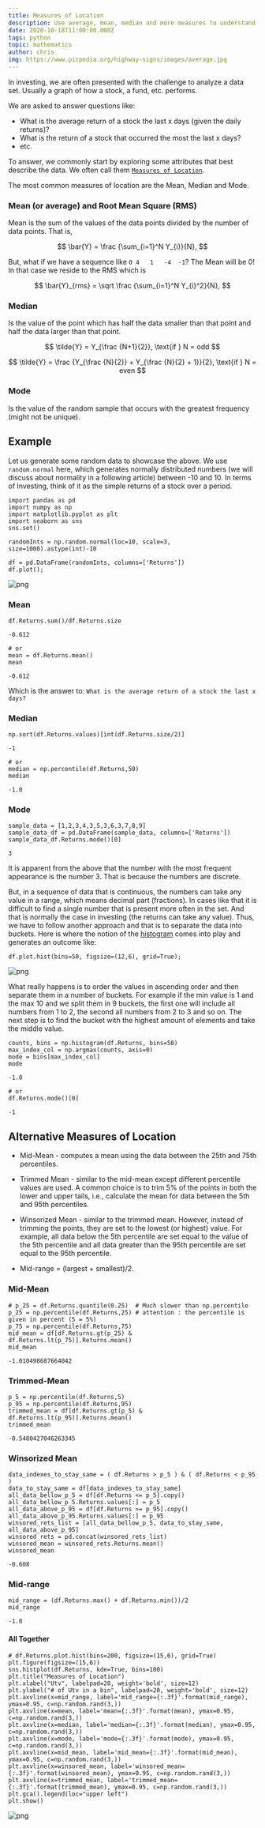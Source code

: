 ```yaml
---
title: Measures of Location
description: Use average, mean, median and more measures to understand basic investing.
date: 2020-10-18T11:00:00.000Z
tags: python
topic: mathematics
author: chris
img: https://www.picpedia.org/highway-signs/images/average.jpg
---
```


In investing, we are often presented with the challenge to analyze a data set. Usually a graph of how a stock, a fund, etc. performs. 

We are asked to answer questions like:

* What is the average return of a stock the last x days (given the daily returns)?
* What is the return of a stock that occurred the most the last x days?
* etc. 

To answer, we commonly start by exploring some attributes that best describe the data. We often call them [`Measures of Location`](https://www.encyclopedia.com/computing/dictionaries-thesauruses-pictures-and-press-releases/measures-location).

The most common measures of location are the Mean, Median and Mode.

### Mean (or **average**) and Root Mean Square (RMS)

Mean is the sum of the values of the data points divided by the number of data points. That is,

$$ 
\bar{Y} = \frac {\sum_{i=1}^N Y_{i}}{N},
$$

But, what if we have a sequence like `0	4	1	-4	-1`? The Mean will be 0! In that case we reside to the RMS which is 

$$
\bar{Y}_{rms} = \sqrt \frac {\sum_{i=1}^N Y_{i}^2}{N},
$$

### Median

Is the value of the point which has half the data smaller than that point and half the data larger than that point.

$$
\tilde{Y} = Y_{\frac {N+1}{2}}, \text{if } N = odd
$$

$$
\tilde{Y} = \frac {Y_{\frac {N}{2}} + Y_{\frac {N}{2} + 1}}{2}, \text{if } N = even
$$

### Mode

Is the value of the random sample that occurs with the greatest frequency (might not be unique).

## Example

Let us generate some random data to showcase the above. We use `random.normal` here, which generates normally distributed numbers (we will discuss about normality in a following article) between -10 and 10. In terms of Investing, think of it as the simple returns of a stock over a period.



```
import pandas as pd
import numpy as np
import matplotlib.pyplot as plt
import seaborn as sns
sns.set() 

randomInts = np.random.normal(loc=10, scale=3, size=1000).astype(int)-10

df = pd.DataFrame(randomInts, columns=['Returns'])
df.plot();

```


    
![png](measures-of-location_3_0.png)
    


### Mean


```
df.Returns.sum()/df.Returns.size
```




    -0.612




```
# or
mean = df.Returns.mean()
mean
```




    -0.612



Which is the answer to: `What is the average return of a stock the last x days?`

### Median


```
np.sort(df.Returns.values)[int(df.Returns.size/2)]
```




    -1




```
# or
median = np.percentile(df.Returns,50)
median
```




    -1.0



### Mode


```
sample_data = [1,2,3,4,3,5,3,6,3,7,8,9]
sample_data_df = pd.DataFrame(sample_data, columns=['Returns'])
sample_data_df.Returns.mode()[0]
```




    3



It is apparent from the above that the number with the most frequent appearance is the number 3. That is because the numbers are discrete.

But, in a sequence of data that is continuous, the numbers can take any value in a range, which means decimal part (fractions). In cases like that it is difficult to find a single number that is present more often in the set. And that is normally the case in investing (the returns can take any value). Thus, we have to follow another approach and that is to separate the data into buckets. Here is where the notion of the [histogram](https://en.wikipedia.org/wiki/Histogram) comes into play and generates an outcome like:


```
df.plot.hist(bins=50, figsize=(12,6), grid=True);
```


    
![png](measures-of-location_14_0.png)
    


What really happens is to order the values in ascending order and then separate them in a number of buckets. For example if the min value is 1 and the max 10 and we split them in 9 buckets, the first one will include all numbers from 1 to 2, the second all numbers from 2 to 3 and so on. The next step is to find the bucket with the highest amount of elements and take the middle value.  


```
counts, bins = np.histogram(df.Returns, bins=50)
max_index_col = np.argmax(counts, axis=0)
mode = bins[max_index_col]
mode
```




    -1.0




```
# or
df.Returns.mode()[0]
```




    -1



## Alternative Measures of Location

* Mid-Mean - computes a mean using the data between the 25th and 75th percentiles.

* Trimmed Mean - similar to the mid-mean except different percentile values are used. A common choice is to trim 5% of the points in both the lower and upper tails, i.e., calculate the mean for data between the 5th and 95th percentiles.

* Winsorized Mean - similar to the trimmed mean. However, instead of trimming the points, they are set to the lowest (or highest) value. For example, all data below the 5th percentile are set equal to the value of the 5th percentile and all data greater than the 95th percentile are set equal to the 95th percentile.

* Mid-range = (largest + smallest)/2.

### Mid-Mean


```
# p_25 = df.Returns.quantile(0.25)  # Much slower than np.percentile
p_25 = np.percentile(df.Returns,25) # attention : the percentile is given in percent (5 = 5%)
p_75 = np.percentile(df.Returns,75)
mid_mean = df[df.Returns.gt(p_25) & df.Returns.lt(p_75)].Returns.mean()
mid_mean
```




    -1.010498687664042



### Trimmed-Mean


```
p_5 = np.percentile(df.Returns,5)
p_95 = np.percentile(df.Returns,95)
trimmed_mean = df[df.Returns.gt(p_5) & df.Returns.lt(p_95)].Returns.mean()
trimmed_mean
```




    -0.5480427046263345




### Winsorized Mean


```
data_indexes_to_stay_same = ( df.Returns > p_5 ) & ( df.Returns < p_95 )
data_to_stay_same = df[data_indexes_to_stay_same]
all_data_bellow_p_5 = df[df.Returns <= p_5].copy()
all_data_bellow_p_5.Returns.values[:] = p_5
all_data_above_p_95 = df[df.Returns >= p_95].copy()
all_data_above_p_95.Returns.values[:] = p_95
winsored_rets_list = [all_data_bellow_p_5, data_to_stay_same, all_data_above_p_95]
winsored_rets = pd.concat(winsored_rets_list)
winsored_mean = winsored_rets.Returns.mean()
winsored_mean
```




    -0.608



### Mid-range


```
mid_range = (df.Returns.max() + df.Returns.min())/2
mid_range
```




    -1.0



#### All Together


```
# df.Returns.plot.hist(bins=200, figsize=(15,6), grid=True)
plt.figure(figsize=(15,6))
sns.histplot(df.Returns, kde=True, bins=100)
plt.title("Measures of Location")
plt.xlabel("Utv", labelpad=20, weight='bold', size=12)
plt.ylabel("# of Utv in a bin", labelpad=20, weight='bold', size=12)
plt.axvline(x=mid_range, label='mid_range={:.3f}'.format(mid_range), ymax=0.95, c=np.random.rand(3,))
plt.axvline(x=mean, label='mean={:.3f}'.format(mean), ymax=0.95, c=np.random.rand(3,))
plt.axvline(x=median, label='median={:.3f}'.format(median), ymax=0.95, c=np.random.rand(3,))
plt.axvline(x=mode, label='mode={:.3f}'.format(mode), ymax=0.95, c=np.random.rand(3,))
plt.axvline(x=mid_mean, label='mid_mean={:.3f}'.format(mid_mean), ymax=0.95, c=np.random.rand(3,))
plt.axvline(x=winsored_mean, label='winsored_mean={:.3f}'.format(winsored_mean), ymax=0.95, c=np.random.rand(3,))
plt.axvline(x=trimmed_mean, label='trimmed_mean={:.3f}'.format(trimmed_mean), ymax=0.95, c=np.random.rand(3,))
plt.gca().legend(loc="upper left")
plt.show()
```


    
![png](measures-of-location_28_0.png)
    

